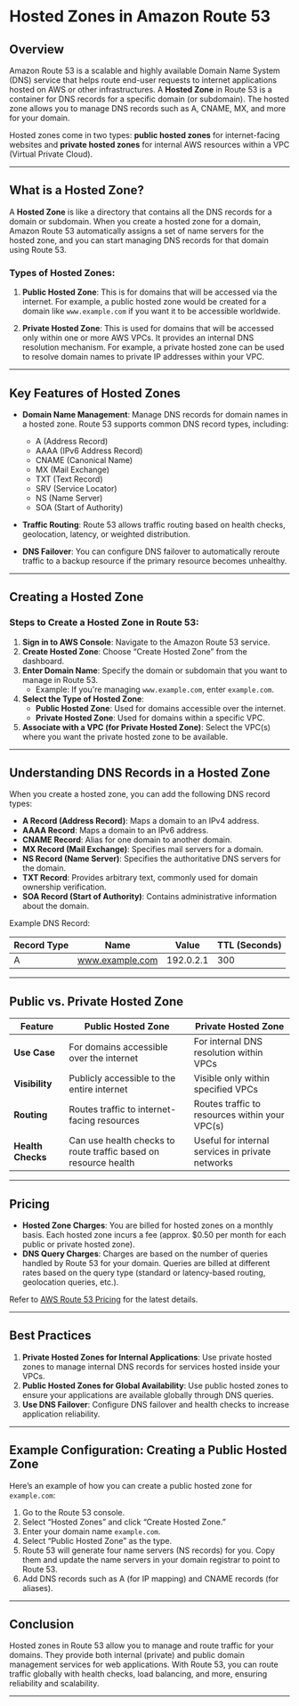 # Hosted Zones in Amazon Route 53

## Overview

Amazon Route 53 is a scalable and highly available Domain Name System (DNS) service that helps route end-user requests to internet applications hosted on AWS or other infrastructures. A **Hosted Zone** in Route 53 is a container for DNS records for a specific domain (or subdomain). The hosted zone allows you to manage DNS records such as A, CNAME, MX, and more for your domain.

Hosted zones come in two types: **public hosted zones** for internet-facing websites and **private hosted zones** for internal AWS resources within a VPC (Virtual Private Cloud).

---

## What is a Hosted Zone?

A **Hosted Zone** is like a directory that contains all the DNS records for a domain or subdomain. When you create a hosted zone for a domain, Amazon Route 53 automatically assigns a set of name servers for the hosted zone, and you can start managing DNS records for that domain using Route 53.

### Types of Hosted Zones:

1. **Public Hosted Zone**: This is for domains that will be accessed via the internet. For example, a public hosted zone would be created for a domain like `www.example.com` if you want it to be accessible worldwide.

2. **Private Hosted Zone**: This is used for domains that will be accessed only within one or more AWS VPCs. It provides an internal DNS resolution mechanism. For example, a private hosted zone can be used to resolve domain names to private IP addresses within your VPC.

---

## Key Features of Hosted Zones

- **Domain Name Management**: Manage DNS records for domain names in a hosted zone. Route 53 supports common DNS record types, including:
  - A (Address Record)
  - AAAA (IPv6 Address Record)
  - CNAME (Canonical Name)
  - MX (Mail Exchange)
  - TXT (Text Record)
  - SRV (Service Locator)
  - NS (Name Server)
  - SOA (Start of Authority)

- **Traffic Routing**: Route 53 allows traffic routing based on health checks, geolocation, latency, or weighted distribution.

- **DNS Failover**: You can configure DNS failover to automatically reroute traffic to a backup resource if the primary resource becomes unhealthy.

---

## Creating a Hosted Zone

### Steps to Create a Hosted Zone in Route 53:

1. **Sign in to AWS Console**: Navigate to the Amazon Route 53 service.
2. **Create Hosted Zone**: Choose “Create Hosted Zone” from the dashboard.
3. **Enter Domain Name**: Specify the domain or subdomain that you want to manage in Route 53. 
   - Example: If you're managing `www.example.com`, enter `example.com`.
4. **Select the Type of Hosted Zone**:
   - **Public Hosted Zone**: Used for domains accessible over the internet.
   - **Private Hosted Zone**: Used for domains within a specific VPC.
5. **Associate with a VPC (for Private Hosted Zone)**: Select the VPC(s) where you want the private hosted zone to be available.

---

## Understanding DNS Records in a Hosted Zone

When you create a hosted zone, you can add the following DNS record types:

- **A Record (Address Record)**: Maps a domain to an IPv4 address.
- **AAAA Record**: Maps a domain to an IPv6 address.
- **CNAME Record**: Alias for one domain to another domain.
- **MX Record (Mail Exchange)**: Specifies mail servers for a domain.
- **NS Record (Name Server)**: Specifies the authoritative DNS servers for the domain.
- **TXT Record**: Provides arbitrary text, commonly used for domain ownership verification.
- **SOA Record (Start of Authority)**: Contains administrative information about the domain.

Example DNS Record:

| Record Type | Name         | Value              | TTL (Seconds) |
| ----------- | ------------ | ------------------ | ------------- |
| A           | www.example.com | 192.0.2.1          | 300           |

---

## Public vs. Private Hosted Zone

| Feature                | Public Hosted Zone                          | Private Hosted Zone                               |
|------------------------|---------------------------------------------|--------------------------------------------------|
| **Use Case**            | For domains accessible over the internet    | For internal DNS resolution within VPCs           |
| **Visibility**          | Publicly accessible to the entire internet  | Visible only within specified VPCs                |
| **Routing**             | Routes traffic to internet-facing resources | Routes traffic to resources within your VPC(s)    |
| **Health Checks**       | Can use health checks to route traffic based on resource health | Useful for internal services in private networks |

---

## Pricing

- **Hosted Zone Charges**: You are billed for hosted zones on a monthly basis. Each hosted zone incurs a fee (approx. $0.50 per month for each public or private hosted zone).
- **DNS Query Charges**: Charges are based on the number of queries handled by Route 53 for your domain. Queries are billed at different rates based on the query type (standard or latency-based routing, geolocation queries, etc.).
  
Refer to [AWS Route 53 Pricing](https://aws.amazon.com/route53/pricing/) for the latest details.

---

## Best Practices

1. **Private Hosted Zones for Internal Applications**: Use private hosted zones to manage internal DNS records for services hosted inside your VPCs.
2. **Public Hosted Zones for Global Availability**: Use public hosted zones to ensure your applications are available globally through DNS queries.
3. **Use DNS Failover**: Configure DNS failover and health checks to increase application reliability.

---

## Example Configuration: Creating a Public Hosted Zone

Here’s an example of how you can create a public hosted zone for `example.com`:

1. Go to the Route 53 console.
2. Select “Hosted Zones” and click “Create Hosted Zone.”
3. Enter your domain name `example.com`.
4. Select “Public Hosted Zone” as the type.
5. Route 53 will generate four name servers (NS records) for you. Copy them and update the name servers in your domain registrar to point to Route 53.
6. Add DNS records such as A (for IP mapping) and CNAME records (for aliases).
   
---

## Conclusion

Hosted zones in Route 53 allow you to manage and route traffic for your domains. They provide both internal (private) and public domain management services for web applications. With Route 53, you can route traffic globally with health checks, load balancing, and more, ensuring reliability and scalability.

---
